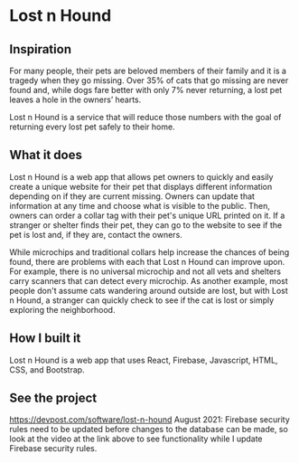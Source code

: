 # Lost n Hound

## Inspiration
For many people, their pets are beloved members of their family and it is a tragedy when they go missing. Over 35% of cats that go missing are never found and, while dogs fare better with only 7% never returning, a lost pet leaves a hole in the owners’ hearts.

Lost n Hound is a service that will reduce those numbers with the goal of returning every lost pet safely to their home.

## What it does
Lost n Hound is a web app that allows pet owners to quickly and easily create a unique website for their pet that displays different information depending on if they are current missing. Owners can update that information at any time and choose what is visible to the public. Then, owners can order a collar tag with their pet's unique URL printed on it. If a stranger or shelter finds their pet, they can go to the website to see if the pet is lost and, if they are, contact the owners.

While microchips and traditional collars help increase the chances of being found, there are problems with each that Lost n Hound can improve upon. For example, there is no universal microchip and not all vets and shelters carry scanners that can detect every microchip. As another example, most people don't assume cats wandering around outside are lost, but with Lost n Hound, a stranger can quickly check to see if the cat is lost or simply exploring the neighborhood.

## How I built it
Lost n Hound is a web app that uses React, Firebase, Javascript, HTML, CSS, and Bootstrap.

## See the project
https://devpost.com/software/lost-n-hound 
August 2021: Firebase security rules need to be updated before changes to the database can be made, so look at the video at the link above to see functionality while I update Firebase security rules.


